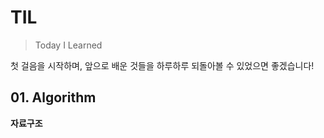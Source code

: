# TIL

> Today I Learned

첫 걸음을 시작하며, 앞으로 배운 것들을 하루하루 되돌아볼 수 있었으면 좋겠습니다!

## 01. Algorithm

**자료구조**
